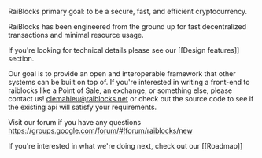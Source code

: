 RaiBlocks primary goal: to be a secure, fast, and efficient cryptocurrency.

RaiBlocks has been engineered from the ground up for fast decentralized transactions and minimal resource usage.

If you're looking for technical details please see our [[Design features]] section.

Our goal is to provide an open and interoperable framework that other systems can be built on top of.  If you're interested in writing a front-end to raiblocks like a Point of Sale, an exchange, or something else, please contact us! clemahieu@raiblocks.net or check out the source code to see if the existing api will satisfy your requirements.

Visit our forum if you have any questions https://groups.google.com/forum/#!forum/raiblocks/new

If you're interested in what we're doing next, check out our [[Roadmap]]
